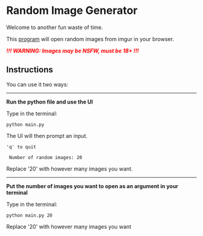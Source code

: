 # Random Image Generator

Welcome to another fun waste of time.

This [program](main.py) will open random images from imgur in your browser.

<span style="color:red">**_!!! WARNING: Images may be NSFW, must be 18+ !!!_**</span>

## Instructions

You can use it two ways:

---

**Run the python file and use the UI**

Type in the terminal:

`python main.py`

The UI will then prompt an input.

```
'q' to quit

 Number of random images: 20
```

Replace '20' with however many images you want.

---

**Put the number of images you want to open as an argument in your terminal**

Type in the terminal:

`python main.py 20`

Replace '20' with however many images you want
